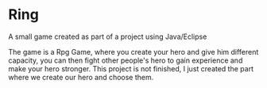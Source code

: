 # Ring
A small game created as part of a project using Java/Eclipse

The game is a Rpg Game, where you create your hero and give him different capacity, you can then fight other people's hero to gain experience and make your hero stronger.
This project is not finished, I just created the part where we create our hero and choose them.
